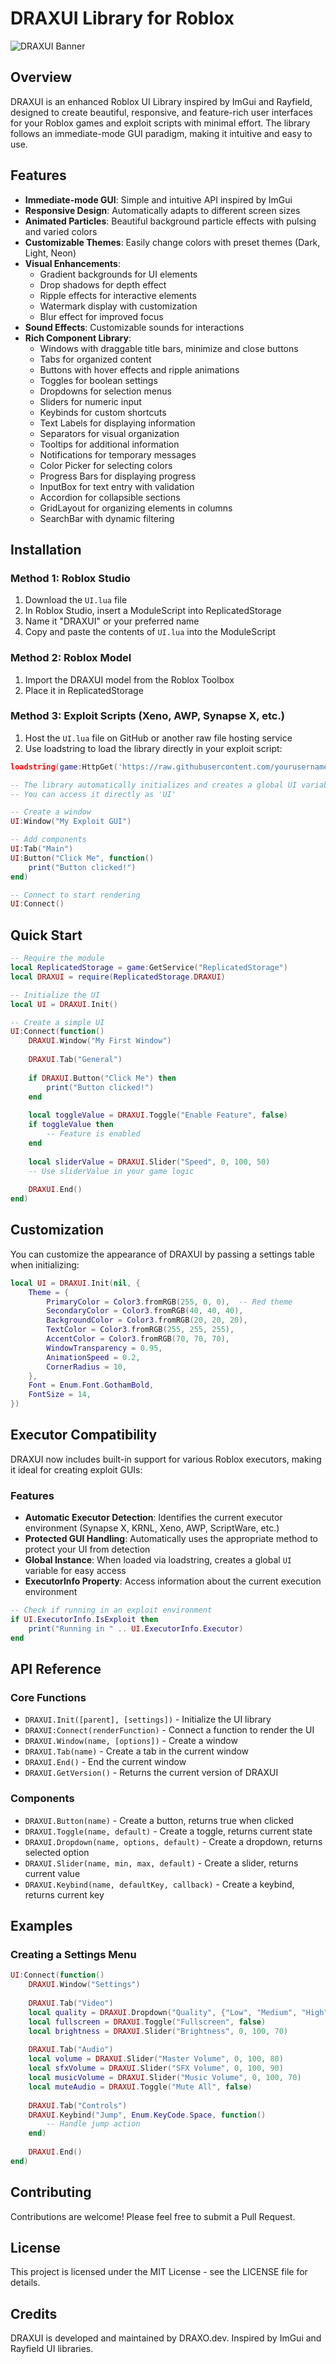 # DRAXUI Library for Roblox

![DRAXUI Banner](https://raw.githubusercontent.com/DRAXOSERVICES/DRAXUI/refs/heads/main/banner.svg)

## Overview

DRAXUI is an enhanced Roblox UI Library inspired by ImGui and Rayfield, designed to create beautiful, responsive, and feature-rich user interfaces for your Roblox games and exploit scripts with minimal effort. The library follows an immediate-mode GUI paradigm, making it intuitive and easy to use.

## Features

- **Immediate-mode GUI**: Simple and intuitive API inspired by ImGui
- **Responsive Design**: Automatically adapts to different screen sizes
- **Animated Particles**: Beautiful background particle effects with pulsing and varied colors
- **Customizable Themes**: Easily change colors with preset themes (Dark, Light, Neon)
- **Visual Enhancements**:
  - Gradient backgrounds for UI elements
  - Drop shadows for depth effect
  - Ripple effects for interactive elements
  - Watermark display with customization
  - Blur effect for improved focus
- **Sound Effects**: Customizable sounds for interactions
- **Rich Component Library**:
  - Windows with draggable title bars, minimize and close buttons
  - Tabs for organized content
  - Buttons with hover effects and ripple animations
  - Toggles for boolean settings
  - Dropdowns for selection menus
  - Sliders for numeric input
  - Keybinds for custom shortcuts
  - Text Labels for displaying information
  - Separators for visual organization
  - Tooltips for additional information
  - Notifications for temporary messages
  - Color Picker for selecting colors
  - Progress Bars for displaying progress
  - InputBox for text entry with validation
  - Accordion for collapsible sections
  - GridLayout for organizing elements in columns
  - SearchBar with dynamic filtering

## Installation

### Method 1: Roblox Studio

1. Download the `UI.lua` file
2. In Roblox Studio, insert a ModuleScript into ReplicatedStorage
3. Name it "DRAXUI" or your preferred name
4. Copy and paste the contents of `UI.lua` into the ModuleScript

### Method 2: Roblox Model

1. Import the DRAXUI model from the Roblox Toolbox
2. Place it in ReplicatedStorage

### Method 3: Exploit Scripts (Xeno, AWP, Synapse X, etc.)

1. Host the `UI.lua` file on GitHub or another raw file hosting service
2. Use loadstring to load the library directly in your exploit script:

```lua
loadstring(game:HttpGet('https://raw.githubusercontent.com/yourusername/DRAXUI/main/UI.lua'))()

-- The library automatically initializes and creates a global UI variable
-- You can access it directly as 'UI'

-- Create a window
UI:Window("My Exploit GUI")

-- Add components
UI:Tab("Main")
UI:Button("Click Me", function()
    print("Button clicked!")
end)

-- Connect to start rendering
UI:Connect()
```

## Quick Start

```lua
-- Require the module
local ReplicatedStorage = game:GetService("ReplicatedStorage")
local DRAXUI = require(ReplicatedStorage.DRAXUI)

-- Initialize the UI
local UI = DRAXUI.Init()

-- Create a simple UI
UI:Connect(function()
    DRAXUI.Window("My First Window")
    
    DRAXUI.Tab("General")
    
    if DRAXUI.Button("Click Me") then
        print("Button clicked!")
    end
    
    local toggleValue = DRAXUI.Toggle("Enable Feature", false)
    if toggleValue then
        -- Feature is enabled
    end
    
    local sliderValue = DRAXUI.Slider("Speed", 0, 100, 50)
    -- Use sliderValue in your game logic
    
    DRAXUI.End()
end)
```

## Customization

You can customize the appearance of DRAXUI by passing a settings table when initializing:

```lua
local UI = DRAXUI.Init(nil, {
    Theme = {
        PrimaryColor = Color3.fromRGB(255, 0, 0),  -- Red theme
        SecondaryColor = Color3.fromRGB(40, 40, 40),
        BackgroundColor = Color3.fromRGB(20, 20, 20),
        TextColor = Color3.fromRGB(255, 255, 255),
        AccentColor = Color3.fromRGB(70, 70, 70),
        WindowTransparency = 0.95,
        AnimationSpeed = 0.2,
        CornerRadius = 10,
    },
    Font = Enum.Font.GothamBold,
    FontSize = 14,
})
```

## Executor Compatibility

DRAXUI now includes built-in support for various Roblox executors, making it ideal for creating exploit GUIs:

### Features

- **Automatic Executor Detection**: Identifies the current executor environment (Synapse X, KRNL, Xeno, AWP, ScriptWare, etc.)
- **Protected GUI Handling**: Automatically uses the appropriate method to protect your UI from detection
- **Global Instance**: When loaded via loadstring, creates a global `UI` variable for easy access
- **ExecutorInfo Property**: Access information about the current execution environment

```lua
-- Check if running in an exploit environment
if UI.ExecutorInfo.IsExploit then
    print("Running in " .. UI.ExecutorInfo.Executor)
end
```

## API Reference

### Core Functions

- `DRAXUI.Init([parent], [settings])` - Initialize the UI library
- `DRAXUI:Connect(renderFunction)` - Connect a function to render the UI
- `DRAXUI.Window(name, [options])` - Create a window
- `DRAXUI.Tab(name)` - Create a tab in the current window
- `DRAXUI.End()` - End the current window
- `DRAXUI.GetVersion()` - Returns the current version of DRAXUI

### Components

- `DRAXUI.Button(name)` - Create a button, returns true when clicked
- `DRAXUI.Toggle(name, default)` - Create a toggle, returns current state
- `DRAXUI.Dropdown(name, options, default)` - Create a dropdown, returns selected option
- `DRAXUI.Slider(name, min, max, default)` - Create a slider, returns current value
- `DRAXUI.Keybind(name, defaultKey, callback)` - Create a keybind, returns current key

## Examples

### Creating a Settings Menu

```lua
UI:Connect(function()
    DRAXUI.Window("Settings")
    
    DRAXUI.Tab("Video")
    local quality = DRAXUI.Dropdown("Quality", {"Low", "Medium", "High"}, "Medium")
    local fullscreen = DRAXUI.Toggle("Fullscreen", false)
    local brightness = DRAXUI.Slider("Brightness", 0, 100, 70)
    
    DRAXUI.Tab("Audio")
    local volume = DRAXUI.Slider("Master Volume", 0, 100, 80)
    local sfxVolume = DRAXUI.Slider("SFX Volume", 0, 100, 90)
    local musicVolume = DRAXUI.Slider("Music Volume", 0, 100, 70)
    local muteAudio = DRAXUI.Toggle("Mute All", false)
    
    DRAXUI.Tab("Controls")
    DRAXUI.Keybind("Jump", Enum.KeyCode.Space, function()
        -- Handle jump action
    end)
    
    DRAXUI.End()
end)
```

## Contributing

Contributions are welcome! Please feel free to submit a Pull Request.

## License

This project is licensed under the MIT License - see the LICENSE file for details.

## Credits

DRAXUI is developed and maintained by DRAXO.dev. Inspired by ImGui and Rayfield UI libraries.
